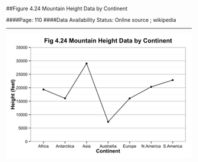 ##Figure 4.24 Mountain Height Data by Continent

####Page: 110
####Data Availability Status: Online source ; wikipedia
***
![`Mountain Height Data by Continent`](fig04-24_mountain-height-data-by-continent.png)


